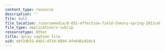 ```yaml
---
content_type: resource
description: ''
file: null
file_location: /coursemedia/8-851-effective-field-theory-spring-2013/ebf2db3184b1d71966b44fe646c81dc4_f4BQ_VHXgd8.srt
file_type: application/x-subrip
resourcetype: Other
title: 3play caption file
uid: ebf2db31-84b1-d719-66b4-4fe646c81dc4
---
```

